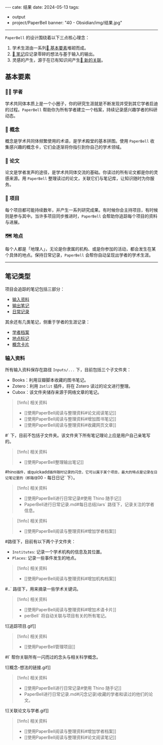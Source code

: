 [](使用PaperBell阅读与整理资料.md#论文阅读笔记)---
cate: 结果
date: 2024-05-13
tags:
  - output
  - project/PaperBell
banner: "40 - Obsidian/img/结果.jpg"
---

`PaperBell` 的设计围绕着以下三点核心理念：

1. 学术生涯由一系列[📑 基本要素](#基本要素)堆砌而成。
2. [📒 笔记](#笔记类型)应记录零碎的想法与基于输入的输出。
3. 灵感的产生，源于在已有知识间产生[🔗 新的关联](#产生关联)。

## 基本要素

### 🧑‍🔬 **学者**

学术共同体本质上是一个小圈子，你的研究生涯就是不断发现并受到其它学者启迪的过程。`PaperBell` 帮助你为所有学者建立一个档案，持续记录感兴趣学者的科研动态。

### 🤔️ **概念**

概念是学术共同体频繁使用的术语，是学术殿堂的基本拼图。使用 `PaperBell` 收集感兴趣的概念卡，它们会逐渐将你指引到你自己的学术领域。

### 📑 **论文**

论文是学者发声的途径，是学术共同体交流的基础。你读过的所有论文都是你的灵感来源。用 `PaperBell` 整理读过的论文，关联它们与笔记库，让知识随时为你服务。

### 📁 **项目**

每个项目都可能持续数年，并产生一系列研究成果。有时候你会主持项目，有时候则是参与其中。当许多项目同步推进时，`PaperBell` 会帮助你追踪每个项目的资料与进展。
### 🗺️ **地点**

每个人都是「地理人」，无论是你隶属的机构、或是你参加的活动，都会发生在某个具体的地点。保持日常记录，`PaperBell` 会帮你自动呈现出学者的学术生涯。

---
## 笔记类型

项目会追踪的笔记包括三部分：
- [输入资料](#输入资料)
- [输出笔记](#输出笔记)
- [日常记录](#日常记录)

其余还有几类笔记，侧重于学者的生涯记录：
- [学者档案](#学者档案)
- [地点标记](#地点标记)
- [概念卡片](#概念卡片)

### 输入资料

所有输入资料保存在路径 `Inputs/...` 下，目前包括三个子文件夹：

- Books：利用豆瓣脚本收藏的图书笔记。
- Zotero：利用 `Zotlit` 插件，将在 Zotero 读过的论文进行整理。
- Cubox：该文件夹储存来源于网络文章的笔记。

> [!info] 相关资料
> - [[使用PaperBell阅读与整理资料#论文阅读笔记]]
> - [[使用PaperBell阅读与整理资料#增加图书笔记]]
> - [[使用PaperBell阅读与整理资料#收藏网页文章]]

#[](使用PaperBell阅读与整理资料.md#收藏网页文章)` 下，目前不包括子文件夹。该文件夹下所有笔记理论上应是用户自己亲笔写的。

> [!info] 相关资料
> 
> - [[使用PaperBell整理输出笔记]]

#[](使用PaperBell整理输出笔记.md)hino` 插件，或 `quickadd` 插件随时记录的闪念，它可以属于某个项目，最大的特点是记录在日记笔记里的（即路径 `00 - 每日日记` 下）。

> [!info] 相关资料
> - [[使用PaperBell进行日常记录#使用 Thino 随手记]]
> - [](使用PaperBell进行日常记录.md#使用%20Thino%20随手记)PaperBell进行日常记录.md#每日总结)lars` 路径下，记录关注的学者信息。

> [!info] 相关资料
> - [[使用PaperBell阅读与整理资料#增加学者档案]]

#[](使用PaperBell阅读与整理资料.md#增加学者档案)路径下，目前有以下两个子文件夹：
- `Institutes`: 记录一个学术机构的信息及其位置。
- `Places`: 记录一些事件发生的地点。

> [!info] 相关资料
> - [[使用PaperBell阅读与整理资料#增加机构档案]]

#[](使用PaperBell阅读与整理资料.md#增加机构档案)..` 路径下，用来摘录一些学术关键词。

> [!info] 相关资料
> - [[使用PaperBell阅读与整理资料#增加术语卡片]]
> - [](使用PaperBell阅读与整理资料.md#增加术语卡片)[](使用PaperBell进行日常记录.md#闪念记录)perBell` 将自动关联与项目有关的所有笔记。

![[追踪项目.gif]]


> [!info] 相关资料
> - [[使用PaperBell管理项目]]

#[](使用PaperBell管理项目.md)l` 帮你关联所有一闪而过的念头与相关科学概念。

![[概念-想法的链接.gif]]
> [!info] 相关资料
> - [[使用PaperBell进行日常记录#使用 Thino 随手记]]
> - [](使用PaperBell进行日常记录.md#使用%20Thino%20随手记)PaperBell进行日常记录.md#闪念记录)收藏的学者和读过的他们的论文。

![[关联论文与学者.gif]]
> [!info] 相关资料
> - [[使用PaperBell阅读与整理资料#增加学者档案]]
> - [[使用PaperBell阅读与整理资料#论文阅读笔记]]

